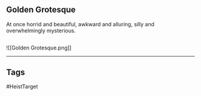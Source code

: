 ## Golden Grotesque
At once horrid and beautiful, awkward and alluring, silly and overwhelmingly mysterious.
## 
![[Golden Grotesque.png]]

---
## Tags
#HeistTarget